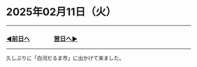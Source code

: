 # 2025年02月11日（火）

---

### [◀️前日へ](https://github.com/yuasys/chatty-journal/blob/main/2025/02/2025-02-10.md)&emsp;&emsp;&emsp;&emsp;[翌日へ▶️](https://github.com/yuasys/chatty-journal/blob/main/2025/02/2025-02-12.md)

---

久しぶりに「白河だるま市」に出かけて来ました。

